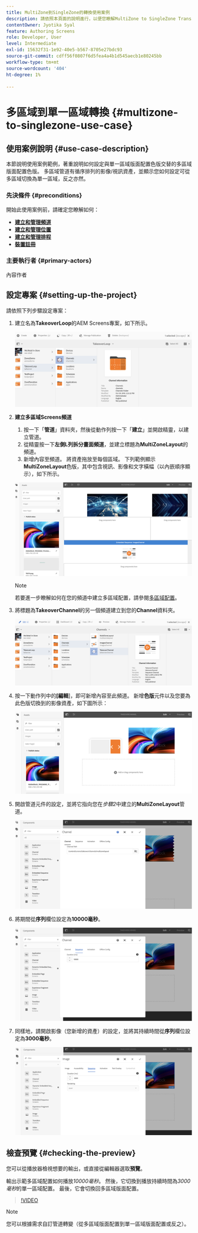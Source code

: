 ```yaml
---
title: MultiZone到SingleZone的轉換使用案例
description: 請依照本頁面的說明進行，以便您瞭解MultiZone to SingleZone Transitions使用案例。
contentOwner: Jyotika Syal
feature: Authoring Screens
role: Developer, User
level: Intermediate
exl-id: 15632f31-1e92-40e5-b567-8705e27bdc93
source-git-commit: cdff56f0807f6d5fea4a4b1d545aecb1e80245bb
workflow-type: tm+mt
source-wordcount: '404'
ht-degree: 1%

---
```


# 多區域到單一區域轉換 {#multizone-to-singlezone-use-case}

## 使用案例說明 {#use-case-description}

本節說明使用案例範例，著重說明如何設定與單一區域版面配置色版交替的多區域版面配置色版。 多區域管道有循序排列的影像/視訊資產，並顯示您如何設定可從多區域切換為單一區域，反之亦然。

### 先決條件 {#preconditions}

開始此使用案例前，請確定您瞭解如何：

* **[建立和管理頻道](managing-channels.md)**
* **[建立和管理位置](managing-locations.md)**
* **[建立和管理排程](managing-schedules.md)**
* **[裝置註冊](device-registration.md)**

### 主要執行者 {#primary-actors}

內容作者

## 設定專案 {#setting-up-the-project}

請依照下列步驟設定專案：

1. 建立名為&#x200B;**TakeoverLoop**&#x200B;的AEM Screens專案，如下所示。

   ![資產](assets/mz-to-sz1.png)


1. **建立多區域Screens頻道**

   1. 按一下「**管道**」資料夾，然後從動作列按一下「**建立**」並開啟精靈，以建立管道。
   1. 從精靈按一下&#x200B;**左側L列拆分畫面頻道**，並建立標題為&#x200B;**MultiZoneLayout**&#x200B;的頻道。
   1. 新增內容至頻道。 將資產拖放至每個區域。 下列範例顯示&#x200B;**MultiZoneLayout**&#x200B;色版，其中包含視訊、影像和文字橫幅（以內嵌順序顯示），如下所示。

   ![資產](assets/mz-to-sz2.png)

   >[!NOTE]
   >
   >若要進一步瞭解如何在您的頻道中建立多區域配置，請參閱[多區域配置](multi-zone-layout-aem-screens.md)。


1. 將標題為&#x200B;**TakeoverChannel**&#x200B;的另一個頻道建立到您的&#x200B;**Channel**&#x200B;資料夾。

   ![資產](assets/mz-to-sz3.png)

1. 按一下動作列中的&#x200B;**[編輯**]，即可新增內容至此頻道。 新增&#x200B;**色版**&#x200B;元件以及您要為此色版切換到的影像資產，如下圖所示：

   ![資產](assets/mz-to-sz4.png)

1. 開啟管道元件的設定，並將它指向您在&#x200B;*步驟2*&#x200B;中建立的&#x200B;**MultiZoneLayout**&#x200B;管道。

   ![資產](assets/mz-to-sz5.png)

1. 將期間從&#x200B;**序列**&#x200B;欄位設定為&#x200B;**10000毫秒**。

   ![資產](assets/mz-to-sz6.png)

1. 同樣地，請開啟影像（您新增的資產）的設定，並將其持續時間從&#x200B;**序列**&#x200B;欄位設定為&#x200B;**3000毫秒**。

   ![資產](assets/mz-to-sz7.png)

## 檢查預覽 {#checking-the-preview}

您可以從播放器檢視想要的輸出，或直接從編輯器選取&#x200B;**預覽**。

輸出示範多區域配置如何播放&#x200B;*10000毫秒*。 然後，它切換到播放持續時間為&#x200B;*3000毫秒*&#x200B;的單一區域配置。 最後，它會切換回多區域版面配置。

>[!VIDEO](https://video.tv.adobe.com/v/30366)

>[!NOTE]
>
>您可以根據需求自訂管道轉變（從多區域版面配置到單一區域版面配置或反之）。
